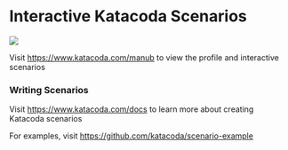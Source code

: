# Interactive Katacoda Scenarios

[![](http://shields.katacoda.com/katacoda/manub/count.svg)](https://www.katacoda.com/manub "Get your profile on Katacoda.com")

Visit https://www.katacoda.com/manub to view the profile and interactive scenarios

### Writing Scenarios
Visit https://www.katacoda.com/docs to learn more about creating Katacoda scenarios

For examples, visit https://github.com/katacoda/scenario-example
